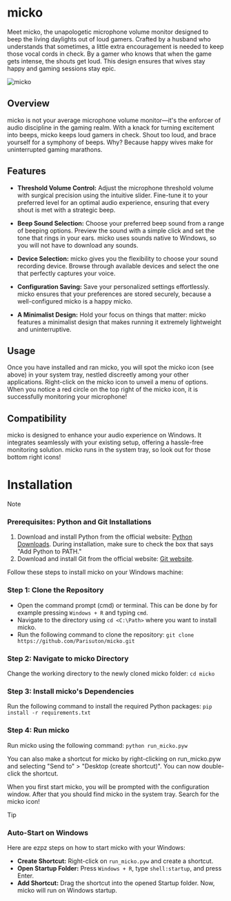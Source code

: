 # micko
Meet micko, the unapologetic microphone volume monitor designed to beep the living daylights out of loud gamers. Crafted by a husband who understands that sometimes, a little extra encouragement is needed to keep those vocal cords in check. By a gamer who knows that when the game gets intense, the shouts get loud. This design ensures that wives stay happy and gaming sessions stay epic. 

![micko](/assets/micko.ico)

## Overview
micko is not your average microphone volume monitor—it's the enforcer of audio discipline in the gaming realm. With a knack for turning excitement into beeps, micko keeps loud gamers in check. Shout too loud, and brace yourself for a symphony of beeps. Why? Because happy wives make for uninterrupted gaming marathons.

## Features
- __Threshold Volume Control:__ Adjust the microphone threshold volume with surgical precision using the intuitive slider. Fine-tune it to your preferred level for an optimal audio experience, ensuring that every shout is met with a strategic beep.

- __Beep Sound Selection:__ Choose your preferred beep sound from a range of beeping options. Preview the sound with a simple click and set the tone that rings in your ears. micko uses sounds native to Windows, so you will not have to download any sounds.

- __Device Selection:__ micko gives you the flexibility to choose your sound recording device. Browse through available devices and select the one that perfectly captures your voice.

- __Configuration Saving:__ Save your personalized settings effortlessly. micko ensures that your preferences are stored securely, because a well-configured micko is a happy micko.

- __A Minimalist Design:__ Hold your focus on things that matter: micko features a minimalist design that makes running it extremely lightweight and uninterruptive.

## Usage

Once you have installed and ran micko, you will spot the micko icon (see above) in your system tray, nestled discreetly among your other applications. Right-click on the micko icon to unveil a menu of options. When you notice a red circle on the top right of the micko icon, it is successfully monitoring your microphone!

## Compatibility
micko is designed to enhance your audio experience on Windows. It integrates seamlessly with your existing setup, offering a hassle-free monitoring solution. micko runs in the system tray, so look out for those bottom right icons!

# Installation
> [!NOTE]
>### Prerequisites: Python and Git Installations
>1. Download and install Python from the official website: [Python Downloads](https://www.python.org/downloads/windows/). During installation, make sure to check the box that says "Add Python to PATH."
>2. Download and install Git from the official website: [Git website](https://git-scm.com/downloads).

Follow these steps to install micko on your Windows machine:

### Step 1: Clone the Repository
- Open the command prompt (cmd) or terminal. This can be done by for example pressing `Windows + R` and typing `cmd`.
- Navigate to the directory using `cd <C:\Path>` where you want to install micko.
- Run the following command to clone the repository: ```git clone https://github.com/Parisuton/micko.git```


### Step 2: Navigate to micko Directory
Change the working directory to the newly cloned micko folder:
```cd micko```


### Step 3: Install micko's Dependencies
Run the following command to install the required Python packages: ```pip install -r requirements.txt```


### Step 4: Run micko
Run micko using the following command: ```python run_micko.pyw```

You can also make a shortcut for micko by right-clicking on run_micko.pyw and selecting "Send to" > "Desktop (create shortcut)". You can now double-click the shortcut.

When you first start micko, you will be prompted with the configuration window. After that you should find micko in the system tray. Search for the micko icon!


>[!TIP]
> ### Auto-Start on Windows
> Here are ezpz steps on how to start micko with your Windows:
> - __Create Shortcut:__ Right-click on `run_micko.pyw` and create a shortcut.
> - __Open Startup Folder:__ Press `Windows + R`, type `shell:startup`, and press Enter.
> - __Add Shortcut:__ Drag the shortcut into the opened Startup folder.
> Now, micko will run on Windows startup.
